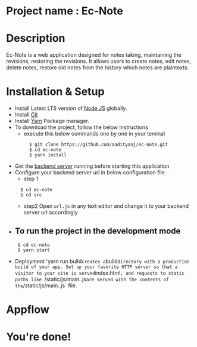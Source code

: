 # Project name : Ec-Note

# Description 

Ec-Note is a web application designed for notes taking, maintaining the revisions, restoring the revisions. It allows users to create notes, edit notes, delete notes, restore old notes from the history which notes are plaintexts. 

# Installation & Setup
- Install Latest LTS version of [Node JS](https://nodejs.org/en/) globally.  
- Install [Git](https://git-scm.com/book/en/v2/Getting-Started-Installing-Git)
- Install [Yarn](https://yarnpkg.com/en/docs/getting-started) Package manager.
- To download the project, follow the below instructions
  - execute this below commands one by one in your teminal 
    ```
      $ git clone https://github.com/aadityanj/ec-note.git
      $ cd ec-note
      $ yarn install
    ```    
- Get the [backend server](https://github.com/aadityanj/ec-note-restapi) running before starting this application      
- Configure your backend server url in below configuration file
  - step 1 
  ```
    $ cd ec-note
    $ cd src
   ```
  - step2 
    Open `url.js` in any text editor and change it to your backend server url accordingly   
- To run the project in the development mode
  - 
   ```
    $ cd ec-note
    $ yarn start
   ```
- Deployment
'yarn run build` creates a `build` directory with a production build of your app. Set up your favorite HTTP server so that a visitor to your site is served `index.html`, and requests to static paths like `/static/js/main.<hash>.js` are served with the contents of the `/static/js/main.<hash>.js` file.

# Appflow


# You're done!

